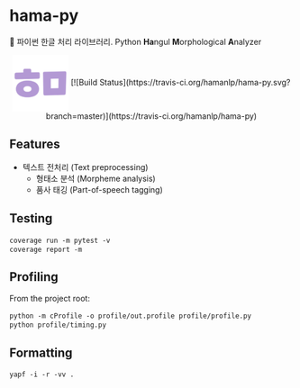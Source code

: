 # hama-py

🦛 파이썬 한글 처리 라이브러리. Python **Ha**ngul **M**orphological **A**nalyzer

<p align="center">
    <img src="https://raw.githubusercontent.com/hamanlp/hama-py/master/logo.png" height="100px" width="100px" alt="hama logo" align="center">
    [![Build Status](https://travis-ci.org/hamanlp/hama-py.svg?branch=master)](https://travis-ci.org/hamanlp/hama-py)
</p>


## Features
* 텍스트 전처리 (Text preprocessing)
    * 형태소 분석 (Morpheme analysis)
    * 품사 태깅 (Part-of-speech tagging)


## Testing
```
coverage run -m pytest -v
coverage report -m
```


## Profiling
From the project root:
```
python -m cProfile -o profile/out.profile profile/profile.py
python profile/timing.py
```


## Formatting
```
yapf -i -r -vv .
```

